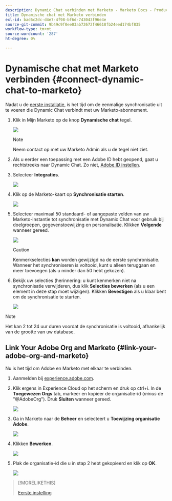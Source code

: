 ```yaml
---
description: Dynamic Chat verbinden met Marketo - Marketo Docs - Productdocumentatie
title: Dynamische chat met Marketo verbinden
exl-id: bad6c2dc-d4e7-4f98-bf6d-743043f96e4e
source-git-commit: 9b49c9f0ee03ab72672f46618fb24eed174bf835
workflow-type: tm+mt
source-wordcount: '287'
ht-degree: 0%

---
```


# Dynamische chat met Marketo verbinden {#connect-dynamic-chat-to-marketo}

Nadat u de [eerste installatie](/help/marketo/product-docs/demand-generation/dynamic-chat/initial-setup.md), is het tijd om de eenmalige synchronisatie uit te voeren die Dynamic Chat verbindt met uw Marketo-abonnement.

1. Klik in Mijn Marketo op de knop **Dynamische chat** tegel.

   ![](assets/connect-dynamic-chat-to-marketo-1.png)

   >[!NOTE]
   >
   >Neem contact op met uw Marketo Admin als u de tegel niet ziet.

1. Als u eerder een toepassing met een Adobe ID hebt geopend, gaat u rechtstreeks naar Dynamic Chat. Zo niet, [Adobe ID instellen](https://helpx.adobe.com/manage-account/using/create-update-adobe-id.html).

1. Selecteer **Integraties**.

   ![](assets/connect-dynamic-chat-to-marketo-2.png)

1. Klik op de Marketo-kaart op **Synchronisatie starten**.

   ![](assets/connect-dynamic-chat-to-marketo-3.png)

1. Selecteer maximaal 50 standaard- of aangepaste velden van uw Marketo-instantie tot synchronisatie met Dynamic Chat voor gebruik bij doelgroepen, gegevenstoewijzing en personalisatie. Klikken **Volgende** wanneer gereed.

   ![](assets/connect-dynamic-chat-to-marketo-4.png)

   >[!CAUTION]
   >
   >Kenmerkselecties **kan** worden gewijzigd na de eerste synchronisatie. Wanneer het synchroniseren is voltooid, kunt u alleen teruggaan en meer toevoegen (als u minder dan 50 hebt gekozen).

1. Bekijk uw selecties (herinnering: u kunt kenmerken niet na synchronisatie verwijderen, dus klik **Selecties bewerken** (als u een element in deze stap moet wijzigen). Klikken **Bevestigen** als u klaar bent om de synchronisatie te starten.

   ![](assets/connect-dynamic-chat-to-marketo-5.png)

>[!NOTE]
>
>Het kan 2 tot 24 uur duren voordat de synchronisatie is voltooid, afhankelijk van de grootte van uw database.

## Link Your Adobe Org and Marketo {#link-your-adobe-org-and-marketo}

Nu is het tijd om Adobe en Marketo met elkaar te verbinden.

1. Aanmelden bij [experience.adobe.com](https://experience.adobe.com).

1. Klik ergens in Experience Cloud op het scherm en druk op ctrl+i. In de **Toegewezen Orgs** tab, markeer en kopieer de organisatie-id (_minus_ de &quot;@AdobeOrg&quot;). Druk **Sluiten** wanneer gereed.

   ![](assets/connect-dynamic-chat-to-marketo-6.png)

1. Ga in Marketo naar de **Beheer** en selecteert u **Toewijzing organisatie Adobe**.

   ![](assets/connect-dynamic-chat-to-marketo-7.png)

1. Klikken **Bewerken**.

   ![](assets/connect-dynamic-chat-to-marketo-8.png)

1. Plak de organisatie-id die u in stap 2 hebt gekopieerd en klik op **OK**.

   ![](assets/connect-dynamic-chat-to-marketo-9.png)

>[!MORELIKETHIS]
>
>[Eerste instelling](/help/marketo/product-docs/demand-generation/dynamic-chat/initial-setup.md)
